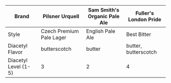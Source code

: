 Brand | Pilsner Urquell | Sam Smith's Organic Pale Ale | Fuller's London Pride
--|--|--|--
Style | Czech Premium Pale Lager | English Pale Ale | Best Bitter
Diacetyl Flavor | butterscotch | butter |butter, butterscotch
Diacetyl Level (1-5) | 3 | 2 | 4
